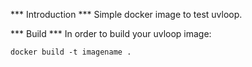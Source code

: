 *** Introduction ***
Simple docker image to test uvloop.


*** Build ***
In order to build your uvloop image:
```
docker build -t imagename .
```
